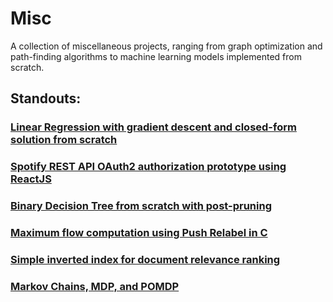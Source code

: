 # Misc
A collection of miscellaneous projects, ranging from graph optimization and path-finding algorithms to machine learning models implemented from scratch. 

## Standouts:

### [Linear Regression with gradient descent and closed-form solution from scratch](https://github.com/alvaroqsaldanha/Misc/blob/main/LinearRegression/LinearRegression.ipynb)
### [Spotify REST API OAuth2 authorization prototype using ReactJS](https://github.com/alvaroqsaldanha/Misc/tree/main/SpotifyLogin-main)
### [Binary Decision Tree from scratch with post-pruning](https://github.com/alvaroqsaldanha/Misc/tree/main/SupervisedLearningTree)
### [Maximum flow computation using Push Relabel in C](https://github.com/alvaroqsaldanha/Misc/tree/main/PushRelabel)
### [Simple inverted index for document relevance ranking](https://github.com/alvaroqsaldanha/Misc/tree/main/IRTextProcessing)
### [Markov Chains, MDP, and POMDP](https://github.com/alvaroqsaldanha/Misc/tree/main/MarkovChains)

